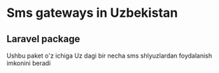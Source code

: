 # Sms gateways in Uzbekistan

## Laravel package
Ushbu paket o'z ichiga Uz dagi bir necha sms shlyuzlardan foydalanish imkonini beradi

